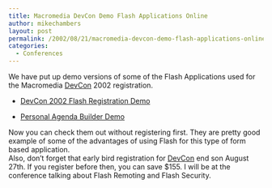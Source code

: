 ```yaml
---
title: Macromedia DevCon Demo Flash Applications Online
author: mikechambers
layout: post
permalink: /2002/08/21/macromedia-devcon-demo-flash-applications-online/
categories:
  - Conferences
---
```



We have put up demo versions of some of the Flash Applications used for the Macromedia [DevCon][1] 2002 registration.  
  
*   [DevCon 2002 Flash Registration Demo][2]
  
*   [Personal Agenda Builder Demo][2]

  
Now you can check them out without registering first. They are pretty good example of some of the advantages of using Flash for this type of form based application.  
Also, don&#8217;t forget that early bird registration for [DevCon][1] end son August 27th. If you register before then, you can save $155. I will be at the conference talking about Flash Remoting and Flash Security.

 [1]: www.macromedia.com/go/devcon2002
 [2]: http://cfmx.webvertising.com/devcon2002/start.html